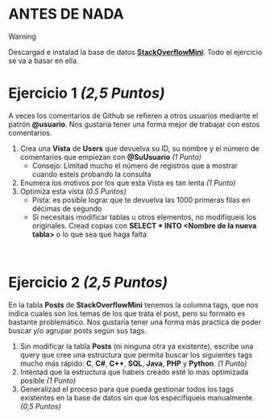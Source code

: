 
# ANTES DE NADA

> [!WARNING]
> Descargad e instalad la base de datos **[StackOverflowMini](https://github.com/BrentOzarULTD/Stack-Overflow-Database/releases/download/20230114/StackOverflowMini.bak)**. Todo el ejercicio se va a basar en ella.

# Ejercicio 1 *(2,5 Puntos)*

A veces los comentarios de Github se refieren a otros usuarios mediante el patrón **@usuario**. Nos gustaría tener una forma mejor de trabajar con estos comentarios.

1. Crea una **Vista** de **Users** que devuelva su ID, su nombre y el número de comentarios que empiezan con **@SuUsuario**  *(1 Punto)*
	- Consejo: Limitad mucho el número de registros que a mostrar cuando esteis probando la consulta
2. Enumera los motivos por los que esta Vista es tan lenta *(1 Punto)*
3. Optimiza esta vista *(0.5 Puntos)*
	- Pista: es posible lograr que te devuelva las 1000 primeras filas en décimas de segundo
	- Si necesitais modificar tablas u otros elementos, no modifiqueis los originales. Cread copias con **SELECT * INTO \<Nombre de la nueva tabla>** o lo que sea que haga falta

<br>

# Ejercicio 2 *(2,5 Puntos)*

En la tabla **Posts** de **StackOverflowMini** tenemos la columna tags, que nos indica cuales son los temas de los que trata el post, pero su formato es bastante problemático. Nos gustaría tener una forma más practica de poder buscar y/o agrupar posts según sus tags.

1. Sin modificar la tabla **Posts** (ni ninguna otra ya existente), escribe una query que cree una estructura que permita buscar los siguientes tags mucho más rápido: **C**, **C#**, **C++**, **SQL**, **Java**, **PHP** y **Python**. *(1 Punto)*
2. Intentad que la estructura que habeis creado esté lo más optimizada posible *(1 Punto)*
3. Generalizad el proceso para que pueda gestionar todos los tags existentes en la base de datos sin que los especifiqueis manualmente. *(0,5 Puntos)*
